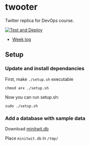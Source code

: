 # twooter
Twitter replica for DevOps course.

[![Test and Deploy](https://github.com/themagicstrings/twooter/actions/workflows/test-and-deploy.yml/badge.svg)](https://github.com/themagicstrings/twooter/actions/workflows/test-and-deploy.yml)

- [Week log](LOG.md)

## Setup

### Update and install dependancies
First, make `./setup.sh` executable

```
chmod a+x ./setup.sh
```
Now you can run setup.sh:
```
sudo ./setup.sh
```

### Add a database with sample data

Download [minitwit.db](https://github.com/themagicstrings/twooter/blob/124351635a81895ba5d488335600f2144712f8d4/tmp/minitwit.db?raw=true)

Place `minitwit.db` in `/tmp/`
